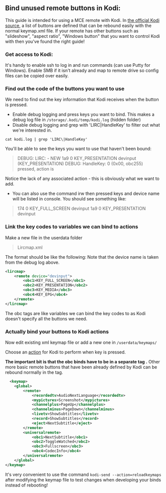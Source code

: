 ## Bind unused remote buttons in Kodi:
This guide is intended for using a MCE remote with Kodi. In [the official Kodi source](https://github.com/xbmc/xbmc/blob/master/xbmc/input/IRTranslator.cpp), a list of buttons are defined that can be rebound easily with the normal keymap.xml file. If your remote has other buttons such as "slideshow", "aspect ratio", "Windows button" that you want to control Kodi with then you've found the right guide! 

### Get access to Kodi:
It's handy to enable ssh to log in and run commands (can use Putty for Windows).
Enable SMB if it isn't already and map to remote drive so config files can be copied over easily.

### Find out the code of the buttons you want to use
We need to find out the key information that Kodi receives when the button is pressed.

- Enable debug logging and press keys you want to bind.
This makes a debug log file in `/storage/.kodi/temp/kodi.log` (hidden folder)
- Disable debug logging and grep with 'LIRC\|HandleKey' to filter out what we're interested in.
```
cat kodi.log | grep 'LIRC\|HandleKey'
```
You'll be able to see the keys you want to use that haven't been bound:
>DEBUG: LIRC: - NEW 1a9 0 KEY_PRESENTATION devinput (KEY_PRESENTATION)
>DEBUG: HandleKey: 0 (0x00, obc255) pressed, action is

Notice the lack of any associated action - this is obviously what we want to add.

- You can also use the command irw then pressed keys and device name will be listed in console.
You should see something like:
>174 0 KEY_FULL_SCREEN devinput
>1a9 0 KEY_PRESENTATION devinput

### Link the key codes to variables we can bind to actions
Make a new file in the userdata folder 
>Lircmap.xml

The format should be like the following:
Note that the device name is taken from the debug log above.
```xml
<lircmap>
	<remote device="devinput">
		<obc1>KEY_FULL_SCREEN</obc1>
		<obc2>KEY_PRESENTATION</obc2>
		<obc3>KEY_MEDIA</obc3>
		<obc4>KEY_EPG</obc4>
	</remote>
</lircmap>
```
The obc tags are like variables we can bind the key codes to as Kodi doesn't specify all the buttons we need.

### Actually bind your buttons to Kodi actions
Now edit existing xml keymap file or add a new one in `/userdata/keymaps/`

Choose an [action](https://kodi.wiki/view/Action_IDs) for Kodi to perform when key is pressed.

**The important bit is that the obc binds have to be in a separate tag <universalremote>.**
Other more basic remote buttons that have been already defined by Kodi can be rebound normally in the <remote> tag.
```xml
  <keymap>
	<global>
		<remote>
			<recordedtv>AudioNextLanguage</recordedtv>
			<mypictures>Screenshot</mypictures>
			<channelplus>PageUp</channelplus>
			<channelminus>PageDown</channelminus>
			<livetv>ShowSubtitles</livetv>
			<record>ShowSubtitles</record>
			<eject>NextSubtitle</eject>
		</remote>
		<universalremote>
			<obc1>NextSubtitle</obc1>
			<obc2>ToggleWatched</obc2>
			<obc3>Fullscreen</obc3>
			<obc4>CodecInfo</obc4>
		</universalremote>
	</global>
</keymap>
```
	
It's very convenient to use the command `kodi-send --action=reloadkeymaps` after modifying the keymap file to test changes when developing your binds instead of rebooting!

